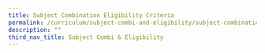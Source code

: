 ```yaml
---
title: Subject Combination Eligibility Criteria
permalink: /curriculum/subject-combi-and-eligibility/subject-combination-eligibility-criteria/
description: ""
third_nav_title: Subject Combi & Eligibility
---
```

